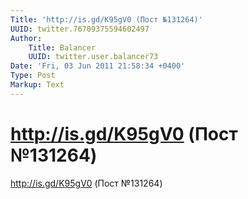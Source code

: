 ```yaml
---
Title: 'http://is.gd/K95gV0 (Пост №131264)'
UUID: twitter.76709375594602497
Author:
    Title: Balancer
    UUID: twitter.user.balancer73
Date: 'Fri, 03 Jun 2011 21:58:34 +0400'
Type: Post
Markup: Text
---
```


# http://is.gd/K95gV0 (Пост №131264)

http://is.gd/K95gV0 (Пост №131264)
